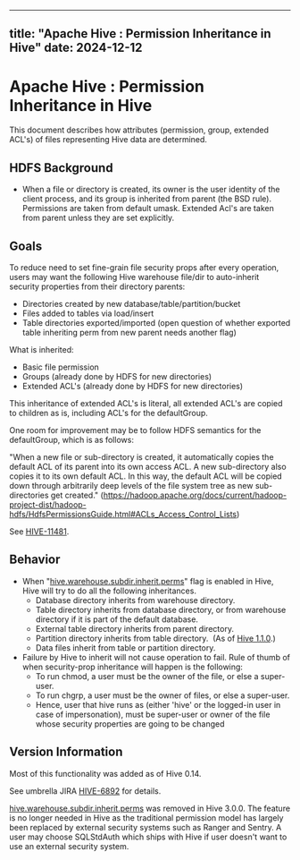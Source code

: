 ---

title: "Apache Hive : Permission Inheritance in Hive"
date: 2024-12-12
----------------

# Apache Hive : Permission Inheritance in Hive

This document describes how attributes (permission, group, extended ACL's) of files representing Hive data are determined.

## **HDFS Background**

* When a file or directory is created, its owner is the user identity of the client process, and its group is inherited from parent (the BSD rule). Permissions are taken from default umask. Extended Acl's are taken from parent unless they are set explicitly.

## **Goals**

To reduce need to set fine-grain file security props after every operation, users may want the following Hive warehouse file/dir to auto-inherit security properties from their directory parents:

* Directories created by new database/table/partition/bucket
* Files added to tables via load/insert
* Table directories exported/imported (open question of whether exported table inheriting perm from new parent needs another flag)

What is inherited:

* Basic file permission
* Groups (already done by HDFS for new directories)
* Extended ACL's (already done by HDFS for new directories) 

This inheritance of extended ACL's is literal, all extended ACL's are copied to children as is, including ACL's for the defaultGroup.

One room for improvement may be to follow HDFS semantics for the defaultGroup, which is as follows:

"When a new file or sub-directory is created, it automatically copies the default ACL of its parent into its own access ACL. A new sub-directory also copies it to its own default ACL. In this way, the default ACL will be copied down through arbitrarily deep levels of the file system tree as new sub-directories get created." (<https://hadoop.apache.org/docs/current/hadoop-project-dist/hadoop-hdfs/HdfsPermissionsGuide.html#ACLs_Access_Control_Lists>)

See [HIVE-11481](https://issues.apache.org/jira/browse/HIVE-11481).

## **Behavior**

* When "[hive.warehouse.subdir.inherit.perms](https://cwiki.apache.org/confluence/display/Hive/Configuration+Properties#ConfigurationProperties-hive.warehouse.subdir.inherit.perms)" flag is enabled in Hive, Hive will try to do all the following inheritances.
  + Database directory inherits from warehouse directory.
  + Table directory inherits from database directory, or from warehouse directory if it is part of the default database.
  + External table directory inherits from parent directory.
  + Partition directory inherits from table directory.  (As of [Hive 1.1.0](https://issues.apache.org/jira/browse/HIVE-8864).)
  + Data files inherit from table or partition directory.
* Failure by Hive to inherit will not cause operation to fail. Rule of thumb of when security-prop inheritance will happen is the following:
  + To run chmod, a user must be the owner of the file, or else a super-user.
  + To run chgrp, a user must be the owner of files, or else a super-user.
  + Hence, user that hive runs as (either 'hive' or the logged-in user in case of impersonation), must be super-user or owner of the file whose security properties are going to be changed

## Version Information

Most of this functionality was added as of Hive 0.14.  

See umbrella JIRA [HIVE-6892](https://issues.apache.org/jira/browse/HIVE-6892) for details.

[hive.warehouse.subdir.inherit.perms](https://cwiki.apache.org/confluence/display/Hive/Configuration+Properties#ConfigurationProperties-hive.warehouse.subdir.inherit.perms) was removed in Hive 3.0.0. The feature is no longer needed in Hive as the traditional permission model has largely been replaced by external security systems such as Ranger and Sentry. A user may choose SQLStdAuth which ships with Hive if user doesn't want to use an external security system.

